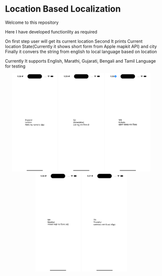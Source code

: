# Location Based Localization

Welcome to this repository

Here I have developed functionlity as required

On first step user will get its current location 
Second It prints Current location State(Currently it shows short form from Apple mapkit API) and city 
Finally it convers the string from english to local language based on location

Currently It supports English, Marathi, Gujarati, Bengali and Tamil Language for testing

<div align="center">
    <img src="1.png" width="150px"</img> 
    <img src="2.png" width="150px"</img> 
    <img src="3.png" width="150px"</img> 
    <img src="4.png" width="150px"</img> 
    <img src="5.png" width="150px"</img> 
</div>
